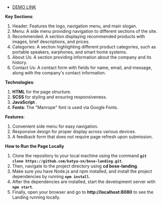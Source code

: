  - [DEMO LINK](https://katya-sn.github.io/bose-landing/)

**Key Sections**:

1. Header: Features the logo, navigation menu, and main slogan.
2. Menu: A side menu providing navigation to different sections of the site.
3. Recommended: A section displaying recommended products with images, brief descriptions, and prices.
4. Categories: A section highlighting different product categories, such as portable speakers, earphones, and smart home systems.
5. About Us: A section providing information about the company and its history.
6. Contact Us: A contact form with fields for name, email, and message, along with the company's contact information.
   
**Technologies**:

1. **HTML** for the page structure.
2. **SCSS** for styling and ensuring responsiveness.
3. **JavaScript** .
4. **Fonts**: The "Manrope" font is used via Google Fonts.

**Features**:

1. Convenient side menu for easy navigation.
2. Responsive design for proper display across various devices.
3. A feedback form that does not require page refresh upon submission.

**How to Run the Page Locally**
1. Clone the repository to your local machine using the command **`git clone https://github.com/katya-sn/bose-landing.git`**.
2. Then, navigate to the project directory using **cd bose-landing**.
3. Make sure you have Node.js and npm installed, and install the project dependencies by running **`npm install`**.
4. After the dependencies are installed, start the development server with **`npm start`**.
5. Finally, open your browser and go to **http://localhost:8080** to see the Landing running locally.
